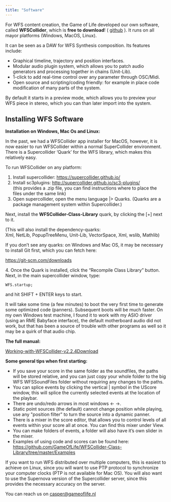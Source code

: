 ```yaml
---
title: "Software"
---
```


For WFS content creation, the Game of Life developed our own software, called __WFSCollider__, which is __free to download__! ( [github](https://github.com/GameOfLife) ). It runs on all mayor platforms (Windows, MacOS, Linux). 

It can be seen as a DAW for WFS Synthesis composition. Its features include:

* Graphical timeline, trajectory and position interfaces.
* Modular audio plugin system, which allows you to patch audio generators and processing together in chains (Unit-Lib).
* 1-click to add real-time control over any parameter through OSC/Midi.
* Open source and scripting/coding friendly: for example in place code modification of many parts of the system.

By default it starts in a preview mode, which allows you to preview your WFS piece in stereo, which you can than later import into the system.

## Installing WFS Software

**Installation on Windows, Mac Os and Linux:**

In the past, we had a WFSCollider app installer for MacOS, however, it is now
easier to run WFSCollider within a normal SuperCollider environment. There is a
Supercollider ‘Quark’ for the WFS library, which makes this relatively easy.

To run WFSCollider on any platform:

1. Install supercollider: <https://supercollider.github.io/>  
2. Install sc3plugins: <http://supercollider.github.io/sc3-plugins/>  
(this provides a .zip file, you can find instructions where to place the
files under the same link)
3. Open supercollider, open the menu language |> Quarks. (Quarks are a
package management system within Supercollider.)  

Next, install the **WFSCollider-Class-Library** quark, by clicking the
\[+\] next to it.  
  
(This will also install the dependency-quarks:  
Xml, NetLib, PopupTreeMenu, Unit-Lib, VectorSpace, Xml, wslib, Mathlib)

If you don’t see any quarks: on Windows and Mac OS, it may be necessary
to install Git first, which you can fetch here:

<https://git-scm.com/downloads>

4\. Once the Quark is installed, click the “Recompile Class Library”
button.  
Next, in the main supercollider window, type:

`WFS.startup;`  
  
and hit SHIFT + ENTER keys to start.  
  
It will take some time (a few minutes) to boot the very first time to
generate some optimized code (panners). Subsequent boots will be much
faster. On my own Windows test machine, I found it to work with my ASIO
driver (using an RME Babyface interface), the default motherboard audio
did not work, but that has been a source of trouble with other programs
as well so it may be a quirk of that audio chip.  

**The full manual:**

[Working-with-WFSCollider-v2.2.4](https://gameoflife.nl/wp-content/uploads/2022/08/Working-with-WFSCollider-v2.2.4.pdf)<a
href="https://gameoflife.nl/wp-content/uploads/2022/08/Working-with-WFSCollider-v2.2.4.pdf"
class="wp-block-file__button" download="">Download</a>

**Some general tips when first starting:**

-   If you save your score in the same folder as the soundfiles, the paths will
    be stored relative, and you can just copy your whole folder to the big WFS
    WFSSoundFiles folder without requiring any changes to the paths.
-   You can splice events by clicking the vertical | symbol in the UScore
    window, this will splice the currently selected events at the location of
    the playbar.
-   There are undo/redo arrows in most windows <- ->.
-   Static point sources (the default) cannot change position while playing, use any "position filter" to turn
    the source into a dynamic panner.
-   There is a mixer in the score editor, that allows you to control
    levels of all events within your score all at once. You can find
    this mixer under View.
-   You can make folders of events, a folder will also have it’s own
    slider in the mixer.
-   Examples of using code and scores can be found here:
    <https://github.com/GameOfLife/WFSCollider-Class-Library/tree/master/Examples>

If you want to run WFS distributed over multiple computers, this is
easiest to achieve on Linux, since you will want to use PTP protocol to
synchronize your computer clocks (PTP is not available for Mac OS). You
will also want to use the Supernova version of the Supercollider server,
since this provides the necessary accuracy on the server.

You can reach us on casper@gameoflife.nl